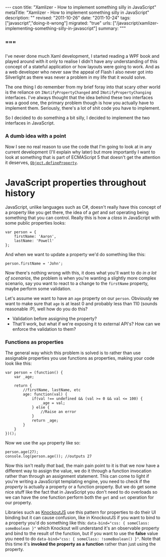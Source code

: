--- cson
title: "Xamlizer - How to implement something silly in JavaScript"
metaTitle: "Xamlizer - How to implement something silly in JavaScript"
description: ""
revised: "2011-10-26"
date: "2011-10-24"
tags: ["javascript","doing-it-wrong"]
migrated: "true"
urls: ["/javascript/xamlizer-implementing-something-silly-in-javascript"]
summary: """

"""
---
I've never done much Xaml development, I started reading a WPF book and played around with it only to realise I didn't have any understanding of this concept of a stateful application or how layouts were going to work. And as a web developer who never saw the appeal of Flash I also never got into Silverlight as there was never a problem in my life that it would solve.

The one thing I do remember from my brief foray into that scary other world is the reliance on `INotifyPropertyChanged` and `INotifyPropertyChanging` interfaces. I've always thought that the idea behind these two interfaces was a good one, the primary problem though is how you actually have to implement them. Seriously, there's a lot of shit code you have to implement.

So I decided to do something a bit silly, I decided to implement the two interfaces in JavaScript.

### A dumb idea with a point

Now I see no real reason to use the code that I'm going to look at in any current development (I'll explain why later) but more importantly I want to look at something that is part of ECMAScript 5 that doesn't get the attention it deserves, [`Object.defineProperty`][1].

# JavaScript properties throughout history

JavaScript, unlike languages such as C#, doesn't really have this concept of a property like you get there, the idea of a *get* and *set* operating being something that you can control. Really this is how a *class* in JavaScript with some public properties looks:

    var person = {
        firstName: 'Aaron',
        lastName: 'Powell'
    };

And when we want to update a property we'd do something like this:

    person.firstName = 'John';

Now there's nothing wrong with this, it does what you'll want to do *in a lot of scenarios*, the problem is when you're wanting a slightly more complex scenario, say you want to react to a change to the `firstName` property, maybe perform some validation.

Let's assume we want to have an `age` property on our `person`. Obviously we want to make sure that `age` is at least 0 and probably less than 110 (sounds reasonable :P), well how do you do this?

* Validation before assigning the property?
 * That'll work, but what if we're exposing it to external API's? How can we enforce the validation to them?

### Functions as properties

The general way which this problem is solved is to rather than use assignable properties you use functions as properties, making your code look like this:

	var person = (function() {
		var _age;

		return {
			//firstName, lastName, etc
			age: function(val) {
		      	if(val !== undefined && (val >= 0 && val <= 100) {
		        	_age = val;
		      	} else {
		        	//Raise an error
		      	}
		      	return _age;
    		}
		}
	})();

Now we use the `age` property like so:

    person.age(27);
    console.log(person.age()); //outputs 27

Now this isn't really *that* bad, the main pain point to it is that we now have a different way to assign the value, we do it through a function invocation rather than through an assignment statement. This can come to light if you're writing a JavaScript templating engine, you need to check if the *property* is actually a property or a function property. But we do get some nice stuff like the fact that in JavaScript you don't need to do overloads so we can have the one function perform both the `get` and `set` operation for our property.

Libraries such as [KnockoutJS][2] use this pattern for properties to do their UI binding but it can cause confusion, like in KnockoutJS if you want to bind to a property you'd do something like this: `data-bind="css: { someClass: someBoolean }"` which Knockout will understand it's an observable property and bind to the result of the function, but if you want to use the **false** value you need to do `data-bind="css: { someClass: !someBoolean() }"`. Note that this time it's **invoked the property as a function** rather than just using the property.


  [1]: http://es5.github.com/#x15.2.3.6
  [2]: http://knockoutjs.com